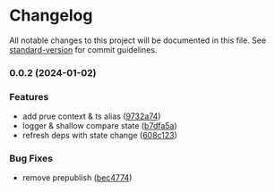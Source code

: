 # Changelog

All notable changes to this project will be documented in this file. See [standard-version](https://github.com/conventional-changelog/standard-version) for commit guidelines.

### 0.0.2 (2024-01-02)


### Features

* add prue context & ts alias ([9732a74](https://github.com/fuwei-1993/pure-context/commit/9732a742d986f340f3d2fcf177b52bc1e8b20ad6))
* logger & shallow compare state ([b7dfa5a](https://github.com/fuwei-1993/pure-context/commit/b7dfa5a7d15ef29cd62b0bbb66567d709b156c3e))
* refresh deps with state change ([608c123](https://github.com/fuwei-1993/pure-context/commit/608c123365c582ada91952d3f2de79ecba6e85ee))


### Bug Fixes

* remove prepublish ([bec4774](https://github.com/fuwei-1993/pure-context/commit/bec4774bd7c44d4f0ab9c29fc910a1e3f2b44c5a))
